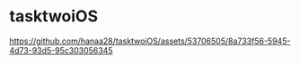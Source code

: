 # tasktwoiOS

https://github.com/hanaa28/tasktwoiOS/assets/53706505/8a733f56-5945-4d73-93d5-95c303056345

